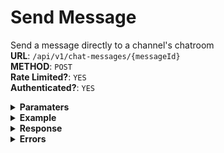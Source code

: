 # Send Message
Send a message directly to a channel's chatroom
<br>**URL**: `/api/v1/chat-messages/{messageId}`
<br>**METHOD**: `POST`
<br>**Rate Limited?**: `YES`
<br>**Authenticated?**: `YES`

<details>
    <summary style="font-weight: bold">Paramaters</summary>

```json
{
    "id": Long,
    "deleted": Boolean,
    "chatroom_id": Long
}
```
</details>

<details>
    <summary style="font-weight: bold">Example</summary>

```json
{
    "id": 122532,
    "deleted": true,
    "chatroom_id": 124566
}
```
</details>

<details>
    <summary style="font-weight: bold">Response</summary>

```json
{
    "status": 200,
    "success": true,
    "message": "Message deleted successfully"
}
```
</details>

<details>
    <summary style="font-weight: bold">Errors</summary>

```json
{
    "message":"The given data was invalid.",
    "errors": {
        "chatroom_id": [
            "The selected chatroom id is invalid."
        ]
    }
}

```

```json
{
    "message":"The given data was invalid.",
    "errors": {
        "id": [
            "The specified message id is invalid."
        ]
    }
}

```
</details>